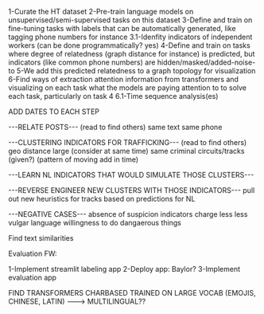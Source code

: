1-Curate the HT dataset
2-Pre-train language models on unsupervised/semi-supervised tasks on this dataset
3-Define and train on fine-tuning tasks with labels that can be automatically generated, like tagging phone numbers for instance
    3.1-Idenfity indicators of independent workers (can be done programmatically? yes)
4-Define and train on tasks where degree of relatedness (graph distance for instance) is predicted, but indicators (like common phone numbers) are hidden/masked/added-noise-to
5-We add this predicted relatedness to a graph topology for visualization
6-Find ways of extraction attention information from transformers and visualizing on each task what the models are paying attention to to solve each task, particularly on task 4
    6.1-Time sequence analysis(es)

ADD DATES TO EACH STEP

---RELATE POSTS--- (read to find others)
same text
same phone

---CLUSTERING INDICATORS FOR TRAFFICKING--- (read to find others)
geo distance large (consider at same time)
same criminal circuits/tracks (given?) (pattern of moving add in time)


---LEARN NL INDICATORS THAT WOULD SIMULATE THOSE CLUSTERS---

---REVERSE ENGINEER NEW CLUSTERS WITH THOSE INDICATORS---
pull out new heuristics for tracks based on predictions for NL


---NEGATIVE CASES---
absence of suspicion indicators
charge less
less vulgar language
willingness to do dangaerous things



Find text similarities

Evaluation FW:

1-Implement streamlit labeling app
2-Deploy app: Baylor?
3-Implement evaluation app


FIND TRANSFORMERS CHARBASED TRAINED ON LARGE VOCAB (EMOJIS, CHINESE, LATIN) ---> MULTILINGUAL??
